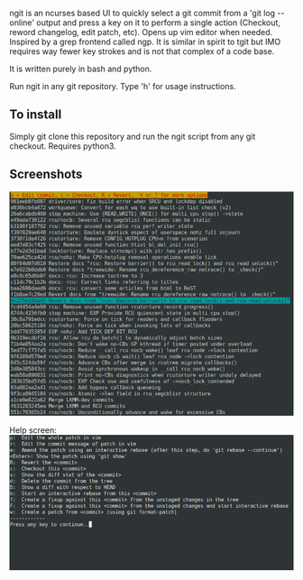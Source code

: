 ngit is an ncurses based UI to quickly select a git commit from a 'git log
--online' output and press a key on it to perform a single action (Checkout,
reword changelog, edit patch, etc). Opens up vim editor when needed. Inspired
by a grep frontend called ngp. It is similar in spirit to tgit but IMO requires
way fewer key strokes and is not that complex of a code base.

It is written purely in bash and python.

Run ngit in any git repository. Type 'h' for usage instructions.

To install
----------
Simply git clone this repository and run the ngit script from any git checkout.
Requires python3.

Screenshots
-----------
![Screen1](/images/screen1.png)

Help screen:
![Screen2](/images/screen2.png)

